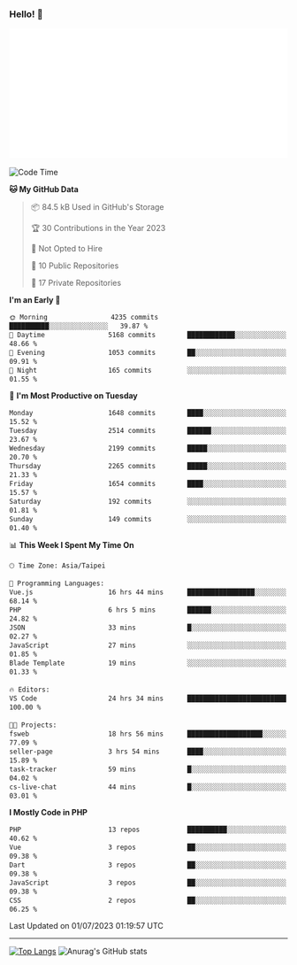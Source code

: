 ### Hello! 👋

![Metrics](/metrics.classic.svg)

<!--START_SECTION:waka-->
![Code Time](http://img.shields.io/badge/Code%20Time-359%20hrs%2034%20mins-blue)

**🐱 My GitHub Data** 

> 📦 84.5 kB Used in GitHub's Storage 
 > 
> 🏆 30 Contributions in the Year 2023
 > 
> 🚫 Not Opted to Hire
 > 
> 📜 10 Public Repositories 
 > 
> 🔑 17 Private Repositories 
 > 
**I'm an Early 🐤** 

```text
🌞 Morning                4235 commits        ██████████░░░░░░░░░░░░░░░   39.87 % 
🌆 Daytime                5168 commits        ████████████░░░░░░░░░░░░░   48.66 % 
🌃 Evening                1053 commits        ██░░░░░░░░░░░░░░░░░░░░░░░   09.91 % 
🌙 Night                  165 commits         ░░░░░░░░░░░░░░░░░░░░░░░░░   01.55 % 
```
📅 **I'm Most Productive on Tuesday** 

```text
Monday                   1648 commits        ████░░░░░░░░░░░░░░░░░░░░░   15.52 % 
Tuesday                  2514 commits        ██████░░░░░░░░░░░░░░░░░░░   23.67 % 
Wednesday                2199 commits        █████░░░░░░░░░░░░░░░░░░░░   20.70 % 
Thursday                 2265 commits        █████░░░░░░░░░░░░░░░░░░░░   21.33 % 
Friday                   1654 commits        ████░░░░░░░░░░░░░░░░░░░░░   15.57 % 
Saturday                 192 commits         ░░░░░░░░░░░░░░░░░░░░░░░░░   01.81 % 
Sunday                   149 commits         ░░░░░░░░░░░░░░░░░░░░░░░░░   01.40 % 
```


📊 **This Week I Spent My Time On** 

```text
🕑︎ Time Zone: Asia/Taipei

💬 Programming Languages: 
Vue.js                   16 hrs 44 mins      █████████████████░░░░░░░░   68.14 % 
PHP                      6 hrs 5 mins        ██████░░░░░░░░░░░░░░░░░░░   24.82 % 
JSON                     33 mins             █░░░░░░░░░░░░░░░░░░░░░░░░   02.27 % 
JavaScript               27 mins             ░░░░░░░░░░░░░░░░░░░░░░░░░   01.85 % 
Blade Template           19 mins             ░░░░░░░░░░░░░░░░░░░░░░░░░   01.33 % 

🔥 Editors: 
VS Code                  24 hrs 34 mins      █████████████████████████   100.00 % 

🐱‍💻 Projects: 
fsweb                    18 hrs 56 mins      ███████████████████░░░░░░   77.09 % 
seller-page              3 hrs 54 mins       ████░░░░░░░░░░░░░░░░░░░░░   15.89 % 
task-tracker             59 mins             █░░░░░░░░░░░░░░░░░░░░░░░░   04.02 % 
cs-live-chat             44 mins             █░░░░░░░░░░░░░░░░░░░░░░░░   03.01 % 
```

**I Mostly Code in PHP** 

```text
PHP                      13 repos            ██████████░░░░░░░░░░░░░░░   40.62 % 
Vue                      3 repos             ██░░░░░░░░░░░░░░░░░░░░░░░   09.38 % 
Dart                     3 repos             ██░░░░░░░░░░░░░░░░░░░░░░░   09.38 % 
JavaScript               3 repos             ██░░░░░░░░░░░░░░░░░░░░░░░   09.38 % 
CSS                      2 repos             ██░░░░░░░░░░░░░░░░░░░░░░░   06.25 % 
```




 Last Updated on 01/07/2023 01:19:57 UTC
<!--END_SECTION:waka-->

<hr>

<span style="display:inline-block">[![Top Langs](https://github-readme-stats.vercel.app/api/top-langs/?username=maureendadap&layout=compact&theme=transparent)](https://github.com/anuraghazra/github-readme-stats)</span>
<span style="display:inline-block">![Anurag's GitHub stats](https://github-readme-stats.vercel.app/api?username=maureendadap&show_icons=true&theme=transparent&count_private=true)</span>

<!--
**MaureenDadap/maureendadap** is a ✨ _special_ ✨ repository because its `README.md` (this file) appears on your GitHub profile.

Here are some ideas to get you started:

- 🔭 I’m currently working on ...
- 🌱 I’m currently learning ...
- 👯 I’m looking to collaborate on ...
- 🤔 I’m looking for help with ...
- 💬 Ask me about ...
- 📫 How to reach me: ...
- 😄 Pronouns: ...
- ⚡ Fun fact: ...
-->
